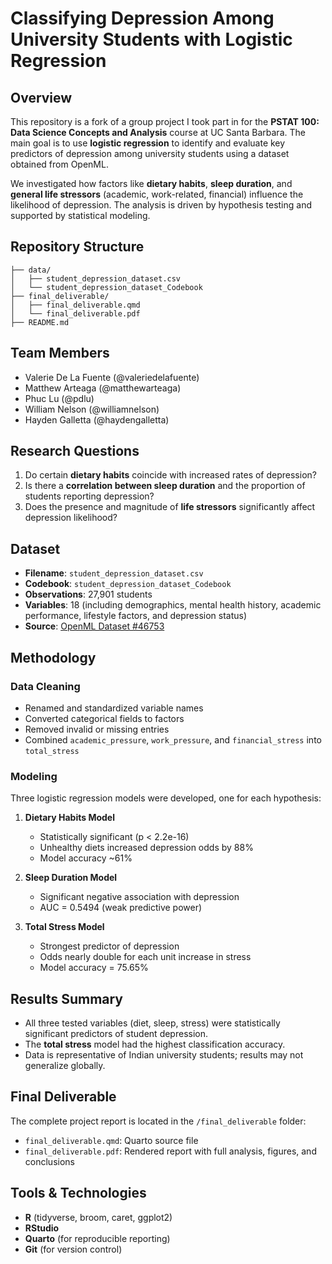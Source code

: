 # Classifying Depression Among University Students with Logistic Regression

## Overview

This repository is a fork of a group project I took part in for the **PSTAT 100: Data Science Concepts and Analysis** course at UC Santa Barbara. The main goal is to use **logistic regression** to identify and evaluate key predictors of depression among university students using a dataset obtained from OpenML.

We investigated how factors like **dietary habits**, **sleep duration**, and **general life stressors** (academic, work-related, financial) influence the likelihood of depression. The analysis is driven by hypothesis testing and supported by statistical modeling.

## Repository Structure

```
├── data/
│   ├── student_depression_dataset.csv
│   └── student_depression_dataset_Codebook
├── final_deliverable/
│   ├── final_deliverable.qmd
│   └── final_deliverable.pdf
├── README.md
```

## Team Members

* Valerie De La Fuente (@valeriedelafuente)
* Matthew Arteaga (@matthewarteaga)
* Phuc Lu (@pdlu)
* William Nelson (@williamnelson)
* Hayden Galletta (@haydengalletta)

## Research Questions

1. Do certain **dietary habits** coincide with increased rates of depression?
2. Is there a **correlation between sleep duration** and the proportion of students reporting depression?
3. Does the presence and magnitude of **life stressors** significantly affect depression likelihood?

## Dataset

* **Filename**: `student_depression_dataset.csv`
* **Codebook**: `student_depression_dataset_Codebook`
* **Observations**: 27,901 students
* **Variables**: 18 (including demographics, mental health history, academic performance, lifestyle factors, and depression status)
* **Source**: [OpenML Dataset #46753](https://www.openml.org/search?type=data&status=active&id=46753&sort=runs)

## Methodology

### Data Cleaning

* Renamed and standardized variable names
* Converted categorical fields to factors
* Removed invalid or missing entries
* Combined `academic_pressure`, `work_pressure`, and `financial_stress` into `total_stress`

### Modeling

Three logistic regression models were developed, one for each hypothesis:

1. **Dietary Habits Model**

   * Statistically significant (p < 2.2e-16)
   * Unhealthy diets increased depression odds by 88%
   * Model accuracy \~61%

2. **Sleep Duration Model**

   * Significant negative association with depression
   * AUC = 0.5494 (weak predictive power)

3. **Total Stress Model**

   * Strongest predictor of depression
   * Odds nearly double for each unit increase in stress
   * Model accuracy = 75.65%

## Results Summary

* All three tested variables (diet, sleep, stress) were statistically significant predictors of student depression.
* The **total stress** model had the highest classification accuracy.
* Data is representative of Indian university students; results may not generalize globally.

## Final Deliverable

The complete project report is located in the `/final_deliverable` folder:

* `final_deliverable.qmd`: Quarto source file
* `final_deliverable.pdf`: Rendered report with full analysis, figures, and conclusions

## Tools & Technologies

* **R** (tidyverse, broom, caret, ggplot2)
* **RStudio**
* **Quarto** (for reproducible reporting)
* **Git** (for version control)
